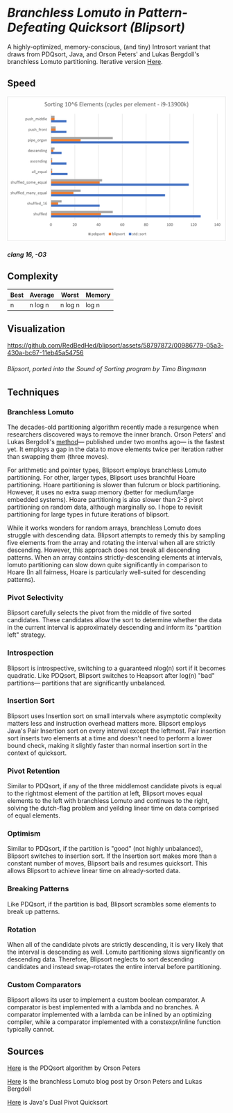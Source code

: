 # *Branchless Lomuto in Pattern-Defeating Quicksort (Blipsort)*
 
A highly-optimized, memory-conscious, (and tiny) Introsort variant that draws from PDQsort, Java, and Orson Peters' and Lukas Bergdoll's branchless Lomuto partitioning. Iterative version [Here](https://github.com/RedBedHed/blipsort_iterative).

## Speed

![Speed](https://github.com/RedBedHed/BLPDQsort/blob/main/blipsort_speed.png)

##### *clang 16, -O3*

## Complexity

| Best | Average | Worst | Memory |
|------|---------|-------|--------|
| n    | n log n | n log n | log n |

## Visualization

https://github.com/RedBedHed/blipsort/assets/58797872/00986779-05a3-430a-bc67-11eb45a54756

###### *Blipsort, ported into the Sound of Sorting program by Timo Bingmann*

## Techniques

### Branchless Lomuto
The decades-old partitioning algorithm recently made a resurgence when researchers discovered ways to remove the inner branch. Orson Peters' and Lukas Bergdoll's [method](https://orlp.net/blog/branchless-lomuto-partitioning/)&mdash; published under two months ago&mdash; is the fastest yet. It employs a gap in the data to move elements twice per iteration rather than swapping them (three moves).

For arithmetic and pointer types, Blipsort employs branchless Lomuto partitioning. For other, larger types, Blipsort uses branchful Hoare partitioning. Hoare partitioning is slower than fulcrum or block partitioning. However, it uses no extra swap memory (better for medium/large embedded systems). Hoare partitioning is also slower than 2-3 pivot partitioning on random data, although marginally so. I hope to revisit partitioning for large types in future iterations of blipsort.

While it works wonders for random arrays, branchless Lomuto does struggle with descending data. Blipsort attempts to remedy this by sampling five elements from the array and rotating the interval when all are strictly descending. However, this approach does not break all descending patterns. When an array contains strictly-descending elements at intervals, lomuto partitioning can slow down quite significantly in comparison to Hoare (In all fairness, Hoare is particularly well-suited for descending patterns).

### Pivot Selectivity
Blipsort carefully selects the pivot from the middle of five sorted candidates. These candidates allow the sort to determine whether the data in the current interval is approximately descending and inform its "partition left" strategy.

### Introspection
Blipsort is introspective, switching to a guaranteed nlog(n) sort if it becomes quadratic. Like PDQsort, Blipsort switches to Heapsort after log(n) "bad" partitions&mdash; partitions that are significantly unbalanced.

### Insertion Sort
Blipsort uses Insertion sort on small intervals where asymptotic complexity matters less and instruction overhead matters more. Blipsort employs Java's Pair Insertion sort on every interval except the leftmost. Pair insertion sort inserts two elements at a time 
and doesn't need to perform a lower bound check, making it slightly faster than normal insertion sort in the context of quicksort.

### Pivot Retention
Similar to PDQsort, if any of the three middlemost candidate pivots is equal to the rightmost element of the partition at left, Blipsort moves equal elements to the left with branchless Lomuto and continues to the right, solving the dutch-flag problem and yeilding linear time on data comprised of equal elements.

### Optimism
Similar to PDQsort, if the partition is "good" (not highly unbalanced), Blipsort switches to insertion sort. If the Insertion sort makes more than a constant number of moves, Blipsort bails and resumes quicksort. This allows Blipsort to achieve linear time on already-sorted data.

### Breaking Patterns
Like PDQsort, if the partition is bad, Blipsort scrambles some elements to break up patterns.

### Rotation
When all of the candidate pivots are strictly descending, it is very likely that the interval is descending as well. Lomuto partitioning slows significantly on descending data. Therefore, Blipsort neglects to sort descending candidates and instead swap-rotates the entire interval before partitioning.

### Custom Comparators
Blipsort allows its user to implement a custom boolean comparator. A comparator is best implemented with a lambda and no branches. A comparator implemented with a lambda can be inlined by an optimizing compiler, while a comparator implemented with a constexpr/inline function typically cannot.

## Sources

[Here](https://github.com/orlp/pdqsort)
is the PDQsort algorithm by Orson Peters

[Here](https://orlp.net/blog/branchless-lomuto-partitioning/)
is the branchless Lomuto blog post by Orson Peters and Lukas Bergdoll

[Here](https://](https://github.com/openjdk/jdk/blob/master/src/java.base/share/classes/java/util/DualPivotQuicksort.java)https://github.com/openjdk/jdk/blob/master/src/java.base/share/classes/java/util/DualPivotQuicksort.java)
is Java's Dual Pivot Quicksort
